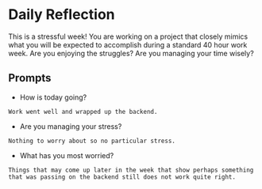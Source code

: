 # Daily Reflection
This is a stressful week! You are working on a project that closely mimics what you will be expected to accomplish during a standard 40 hour work week. Are you enjoying the struggles? Are you managing your time wisely? 

## Prompts
- How is today going? 
```
Work went well and wrapped up the backend.
```
- Are you managing your stress?
```
Nothing to worry about so no particular stress.
```
- What has you most worried?
```
Things that may come up later in the week that show perhaps something that was passing on the backend still does not work quite right.
```